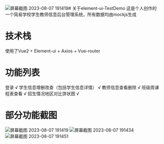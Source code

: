 ![屏幕截图 2023-08-07 191419](https://github.com/DoraemonZC/element-ui-TestDemo/assets/140889301/ee6e320a-35e1-4e7d-9f23-53ace812665c)# 关于element-ui-TestDemo
这是个人创作的一个简易学校学生教师信息后台管理系统，所有数据均由mockjs生成
# 技术栈
使用了Vue2 + Element-ui + Axios + Vue-router 
# 功能列表
登录   √
学生信息增删改查（包括学生信息详情）   √
教师信息查看删除   √
班级周课程表查看   √
招生情况地区对比饼状图   √
# 部分功能截图
![屏幕截图 2023-08-07 191419](https://github.com/DoraemonZC/element-ui-TestDemo/assets/140889301/5fac83fa-11c7-45d3-b76b-5e88fd22a186)
![屏幕截图 2023-08-07 191434](https://github.com/DoraemonZC/element-ui-TestDemo/assets/140889301/f5c08247-4118-4984-8119-7c1178920990)
![屏幕截图 2023-08-07 191451](https://github.com/DoraemonZC/element-ui-TestDemo/assets/140889301/5bb5d073-5c19-44e3-9d15-f55f651b3e55)
